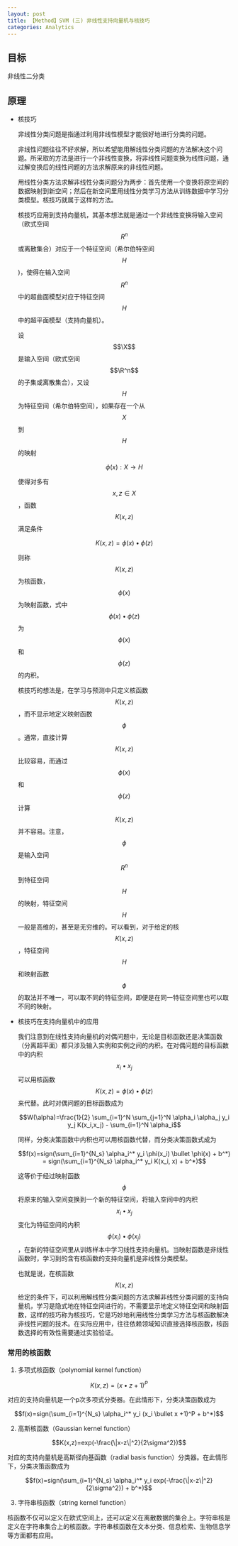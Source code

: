 ```yaml
---
layout: post
title: 【Method】SVM (三) 非线性支持向量机与核技巧
categories: Analytics
---
```


## 目标

非线性二分类 

## 原理

- 核技巧

    非线性分类问题是指通过利用非线性模型才能很好地进行分类的问题。

    非线性问题往往不好求解，所以希望能用解线性分类问题的方法解决这个问题。所采取的方法是进行一个非线性变换，将非线性问题变换为线性问题，通过解变换后的线性问题的方法求解原来的非线性问题。

    用线性分类方法求解非线性分类问题分为两步：首先使用一个变换将原空间的数据映射到新空间；然后在新空间里用线性分类学习方法从训练数据中学习分类模型。核技巧就属于这样的方法。

    核技巧应用到支持向量机，其基本想法就是通过一个非线性变换将输入空间（欧式空间$$R^n$$或离散集合）对应于一个特征空间（希尔伯特空间$$H$$)，使得在输入空间$$R^n$$中的超曲面模型对应于特征空间$$H$$中的超平面模型（支持向量机）。

    设$$\X$$是输入空间（欧式空间$$\R^n$$的子集或离散集合），又设$$H$$为特征空间（希尔伯特空间），如果存在一个从$$X$$到$$H$$的映射

    $$\phi(x): X \to H$$
    
    使得对多有$$ x,z \in X$$，函数$$K(x,z)$$满足条件

    $$K(x,z)=\phi(x) \bullet \phi(z)$$

    则称$$K(x,z)$$为核函数，$$\phi(x)$$为映射函数，式中$$\phi(x) \bullet \phi(z)$$为$$\phi(x)$$和$$\phi(z)$$的内积。

    核技巧的想法是，在学习与预测中只定义核函数$$K(x,z)$$，而不显示地定义映射函数$$\phi$$。通常，直接计算$$K(x,z)$$比较容易，而通过$$\phi(x)$$和$$\phi(z)$$计算$$K(x,z)$$并不容易。注意，$$\phi$$是输入空间$$R^n$$到特征空间$$H$$的映射，特征空间$$H$$一般是高维的，甚至是无穷维的。可以看到，对于给定的核$$K(x,z)$$，特征空间$$H$$和映射函数$$\phi$$的取法并不唯一，可以取不同的特征空间，即便是在同一特征空间里也可以取不同的映射。

- 核技巧在支持向量机中的应用

    我们注意到在线性支持向量机的对偶问题中，无论是目标函数还是决策函数（分离超平面）都只涉及输入实例和实例之间的内积。在对偶问题的目标函数中的内积$$x_i \bullet x_j$$可以用核函数$$K(x,z)=\phi(x) \bullet \phi(z)$$来代替。此时对偶问题的目标函数成为

    $$W(\alpha)=\frac{1}{2} \sum_{i=1}^N \sum_{j=1}^N \alpha_i \alpha_j y_i y_j K(x_i,x_j) - \sum_{i=1}^N \alpha_i$$

    同样，分类决策函数中内积也可以用核函数代替，而分类决策函数式成为

    $$f(x)=sign(\sum_{i=1}^{N_s} \alpha_i^* y_i \phi(x_i) \bullet \phi(x) + b^*) = sign(\sum_{i=1}^{N_s} \alpha_i^* y_i K(x_i, x) + b^*)$$

    这等价于经过映射函数$$\phi$$将原来的输入空间变换到一个新的特征空间，将输入空间中的内积$$x_i \bullet x_j$$变化为特征空间的内积$$\phi(x_i) \bullet \phi(x_j)$$，在新的特征空间里从训练样本中学习线性支持向量机。当映射函数是非线性函数时，学习到的含有核函数的支持向量机是非线性分类模型。

    也就是说，在核函数$$K(x,z)$$给定的条件下，可以利用解线性分类问题的方法求解非线性分类问题的支持向量机，学习是隐式地在特征空间进行的，不需要显示地定义特征空间和映射函数，这样的技巧称为核技巧，它是巧妙地利用线性分类学习方法与核函数解决非线性问题的技术。在实际应用中，往往依赖领域知识直接选择核函数，核函数选择的有效性需要通过实验验证。

### 常用的核函数

1. 多项式核函数（polynomial kernel function）

$$K(x,z) = (x \bullet z +1)^P$$

对应的支持向量机是一个p次多项式分类器。在此情形下，分类决策函数成为

$$f(x)=sign(\sum_{i=1}^{N_s} \alpha_i^* y_i (x_i \bullet x +1)^P + b^*)$$

2. 高斯核函数（Gaussian kernel function）

$$K(x,z)=exp(-\frac{\|x-z\|^2}{2\sigma^2})$$

对应的支持向量机是高斯径向基函数（radial basis function）分类器。在此情形下，分类决策函数成为

$$f(x)=sign(\sum_{i=1}^{N_s} \alpha_i^* y_i exp(-\frac{\|x-z\|^2}{2\sigma^2}) + b^*)$$

3. 字符串核函数（string kernel function）

核函数不仅可以定义在欧式空间上，还可以定义在离散数据的集合上。字符串核是定义在字符串集合上的核函数。字符串核函数在文本分类、信息检索、生物信息学等方面都有应用。